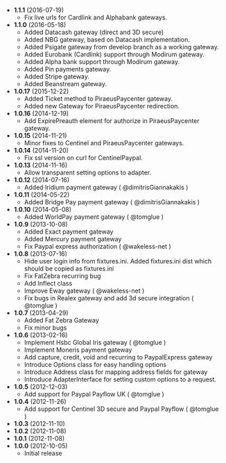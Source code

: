 * __1.1.1__ (2016-07-19)
  * Fix live urls for Cardlink and Alphabank gateways.
* __1.1.0__ (2016-05-18)
  * Added Datacash gateway (direct and 3D secure)
  * Added NBG gateway, based on Datacash implementation.
  * Added Psigate gateway from develop branch as a working gateway.
  * Added Eurobank (Cardlink) support through Modirum gateway.
  * Added Alpha bank support through Modirum gateway.
  * Added Pin payments gateway.
  * Added Stripe gateway.
  * Added Beanstream gateway.
* __1.0.17__ (2015-12-22)
  * Added Ticket method to PiraeusPaycenter gateway.
  * Added new Gateway for PiraeusPaycenter redirection.
* __1.0.16__ (2014-12-19)
  * Add ExpirePreauth element for authorize in PiraeusPaycenter gateway.
* __1.0.15__ (2014-11-21)
  * Minor fixes to Centinel and PiraeusPaycenter gateways.
* __1.0.14__ (2014-11-20)
  * Fix ssl version on curl for CentinelPaypal.
* __1.0.13__ (2014-11-16)
  * Allow transparent setting options to adapter.
* __1.0.12__ (2014-07-16)
  * Added Iridium payment gateway ( @dimitrisGiannakakis )
* __1.0.11__ (2014-05-22)
  * Added Bridge Pay payment gateway ( @dimitrisGiannakakis )
* __1.0.10__ (2014-05-08)
  * Added WorldPay payment gateway ( @tomglue )
* __1.0.9__ (2013-10-08)
  * Added Exact payment gateway
  * Added Mercury payment gateway
  * Fix Paypal express authorization ( @wakeless-net )
* __1.0.8__ (2013-07-16)
  * Hide user login info from fixtures.ini. Added fixtures.ini dist which should be copied as fixtures.ini
  * Fix FatZebra recurring bug
  * Add Inflect class
  * Improve Eway gateway ( @wakeless-net )
  * Fix bugs in Realex gateway and add 3d secure integration ( @tomglue )
* __1.0.7__ (2013-04-29)
  * Added Fat Zebra Gateway
  * Fix minor bugs
* __1.0.6__ (2013-02-16)
  * Implement Hsbc Global Iris gateway ( @tomglue )
  * Implement Moneris payment gateway
  * Add capture, credit, void and recurring to PaypalExpress gateway
  * Introduce Options class for easy handling options
  * Introduce Address class for mapping address fields for gateway
  * Introduce AdapterInterface for setting custom options to a request.
* __1.0.5__ (2012-12-03)
  * Add support for Paypal Payflow UK ( @tomglue )
* __1.0.4__ (2012-11-26)
  * Add support for Centinel 3D secure and Paypal Payflow ( @tomglue )
* __1.0.3__ (2012-11-10)
* __1.0.2__ (2012-11-08)
* __1.0.1__ (2012-11-08)
* __1.0.0__ (2012-10-05)
  * Initial release
